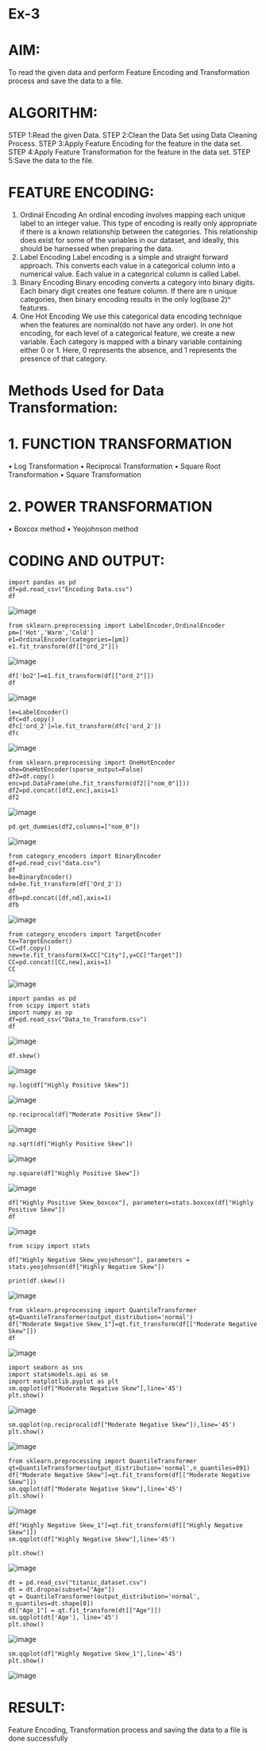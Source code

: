 # Ex-3

# AIM:
To read the given data and perform Feature Encoding and Transformation process and save the data to a file.

# ALGORITHM:
STEP 1:Read the given Data.
STEP 2:Clean the Data Set using Data Cleaning Process.
STEP 3:Apply Feature Encoding for the feature in the data set.
STEP 4:Apply Feature Transformation for the feature in the data set.
STEP 5:Save the data to the file.

# FEATURE ENCODING:
1. Ordinal Encoding
An ordinal encoding involves mapping each unique label to an integer value. This type of encoding is really only appropriate if there is a known relationship between the categories. This relationship does exist for some of the variables in our dataset, and ideally, this should be harnessed when preparing the data.
2. Label Encoding
Label encoding is a simple and straight forward approach. This converts each value in a categorical column into a numerical value. Each value in a categorical column is called Label.
3. Binary Encoding
Binary encoding converts a category into binary digits. Each binary digit creates one feature column. If there are n unique categories, then binary encoding results in the only log(base 2)ⁿ features.
4. One Hot Encoding
We use this categorical data encoding technique when the features are nominal(do not have any order). In one hot encoding, for each level of a categorical feature, we create a new variable. Each category is mapped with a binary variable containing either 0 or 1. Here, 0 represents the absence, and 1 represents the presence of that category.

# Methods Used for Data Transformation:
  # 1. FUNCTION TRANSFORMATION
• Log Transformation
• Reciprocal Transformation
• Square Root Transformation
• Square Transformation
  # 2. POWER TRANSFORMATION
• Boxcox method
• Yeojohnson method

# CODING AND OUTPUT:

```
import pandas as pd
df=pd.read_csv("Encoding Data.csv")
df
```
![image](https://github.com/user-attachments/assets/2491ed72-b002-4a5a-8747-25acc2b29a5d)
```
from sklearn.preprocessing import LabelEncoder,OrdinalEncoder
pm=['Hot','Warm','Cold']
e1=OrdinalEncoder(categories=[pm])
e1.fit_transform(df[["ord_2"]])
```
![image](https://github.com/user-attachments/assets/eb5c5259-eb47-4014-880f-c913fd8a1983)
```
df['bo2']=e1.fit_transform(df[["ord_2"]])
df
```
![image](https://github.com/user-attachments/assets/10051c5f-c62c-45c4-b7ee-7a5cd9b98400)
```
le=LabelEncoder()
dfc=df.copy()
dfc['ord_2']=le.fit_transform(dfc['ord_2'])
dfc
```
![image](https://github.com/user-attachments/assets/dc7585e6-727a-46d2-86f7-592844384763)
```
from sklearn.preprocessing import OneHotEncoder
ohe=OneHotEncoder(sparse_output=False)
df2=df.copy()
enc=pd.DataFrame(ohe.fit_transform(df2[["nom_0"]]))
df2=pd.concat([df2,enc],axis=1)
df2
```
![image](https://github.com/user-attachments/assets/0352a3bd-797a-4cb4-b6f4-5a599d02a83b)
```
pd.get_dummies(df2,columns=["nom_0"])
```
![image](https://github.com/user-attachments/assets/5a64570d-d2dc-4105-8d2f-7f9d71aa6ad3)
```
from category_encoders import BinaryEncoder
df=pd.read_csv("data.csv")
df
be=BinaryEncoder()
nd=be.fit_transform(df['Ord_2'])
df
dfb=pd.concat([df,nd],axis=1)
dfb
```
![image](https://github.com/user-attachments/assets/50465de7-f699-468f-96bc-56e5b976bca7)
```
from category_encoders import TargetEncoder
te=TargetEncoder()
CC=df.copy()
new=te.fit_transform(X=CC["City"],y=CC["Target"])
CC=pd.concat([CC,new],axis=1)
CC
```
![image](https://github.com/user-attachments/assets/8f4cda92-f29f-4ee8-b0e9-aad4217fa0ea)
```
import pandas as pd
from scipy import stats
import numpy as np
df=pd.read_csv("Data_to_Transform.csv")
df
```
![image](https://github.com/user-attachments/assets/73265cc9-99b0-4f96-8a24-4d2a8f4696d3)
```
df.skew()
```
![image](https://github.com/user-attachments/assets/6fa4d1ce-1816-4562-9ae3-3bb4dd4c91e0)
```
np.log(df["Highly Positive Skew"])
```
![image](https://github.com/user-attachments/assets/1d8abbb9-a92a-4299-b3bb-b641b4eba64f)
```
np.reciprocal(df["Moderate Positive Skew"])
```
![image](https://github.com/user-attachments/assets/70131a1b-a74d-41e1-868a-4d123fa9ea27)
```
np.sqrt(df["Highly Positive Skew"])
```
![image](https://github.com/user-attachments/assets/03ea6262-ccf9-449d-a2e3-1106638f355e)
```
np.square(df["Highly Positive Skew"])
```
![image](https://github.com/user-attachments/assets/c430e42c-c34c-4be1-b07e-97812ef53965)
```
df["Highly Positive Skew_boxcox"], parameters=stats.boxcox(df["Highly Positive Skew"])
df
```
![image](https://github.com/user-attachments/assets/ead7669d-093e-45d9-8d4a-4dab496fc622)
```
from scipy import stats

df["Highly Negative Skew_yeojohnson"], parameters = stats.yeojohnson(df["Highly Negative Skew"])

print(df.skew())
```
![image](https://github.com/user-attachments/assets/12cb45a9-a928-4b75-a4ff-40c07dba476b)
```
from sklearn.preprocessing import QuantileTransformer
qt=QuantileTransformer(output_distribution='normal')
df["Moderate Negative Skew_1"]=qt.fit_transform(df[["Moderate Negative Skew"]])
df
```
![image](https://github.com/user-attachments/assets/29ed7382-acf9-4712-b6f7-5292a512378d)
```
import seaborn as sns
import statsmodels.api as sm
import matplotlib.pyplot as plt
sm.qqplot(df["Moderate Negative Skew"],line='45')
plt.show()
```
![image](https://github.com/user-attachments/assets/3b9d4e0e-4451-41c7-ae40-88ab2f77a322)
```
sm.qqplot(np.reciprocal(df["Moderate Negative Skew"]),line='45')
plt.show()
```
![image](https://github.com/user-attachments/assets/644b5a21-5b40-471b-b57c-fc8628f35046)
```
from sklearn.preprocessing import QuantileTransformer
qt=QuantileTransformer(output_distribution='normal',n_quantiles=891)
df["Moderate Negative Skew"]=qt.fit_transform(df[["Moderate Negative Skew"]])
sm.qqplot(df["Moderate Negative Skew"],line='45')
plt.show()
```
![image](https://github.com/user-attachments/assets/d36aee92-61c2-431e-afe9-1adad883f307)
```
df["Highly Negative Skew_1"]=qt.fit_transform(df[["Highly Negative Skew"]])
sm.qqplot(df["Highly Negative Skew"],line='45')

plt.show()
```
![image](https://github.com/user-attachments/assets/2124ea17-3507-49e6-8f9e-ed8e02c5e317)
```
dt = pd.read_csv("titanic_dataset.csv")
dt = dt.dropna(subset=["Age"])
qt = QuantileTransformer(output_distribution='normal', n_quantiles=dt.shape[0])
dt["Age_1"] = qt.fit_transform(dt[["Age"]])
sm.qqplot(dt['Age'], line='45')
plt.show()
```
![image](https://github.com/user-attachments/assets/6af8b4e8-10dd-4f4c-aac7-67055eed4741)
```
sm.qqplot(df["Highly Negative Skew_1"],line='45')
plt.show()
```
![image](https://github.com/user-attachments/assets/b3008e20-ed95-430c-af73-32e6b7ffb917)


# RESULT:
Feature Encoding, Transformation process and saving the data to a file is done successfully
       
